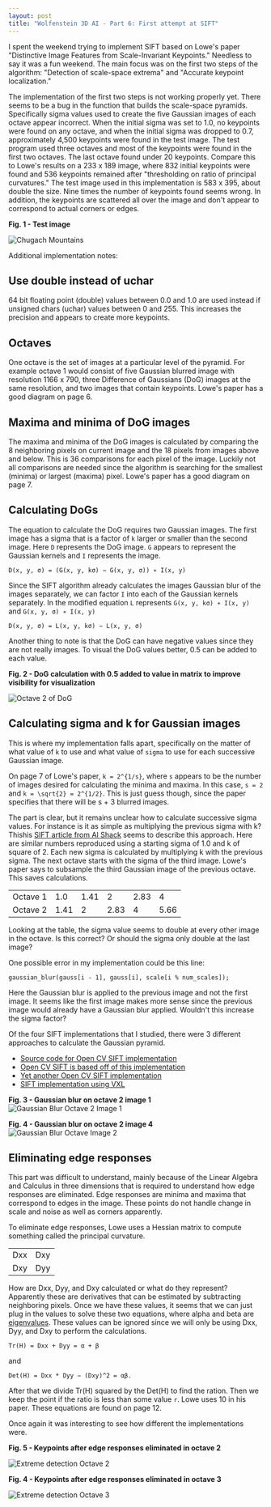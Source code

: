 ```yaml
---
layout: post
title: "Wolfenstein 3D AI - Part 6: First attempt at SIFT"
---
```


I spent the weekend trying to implement SIFT based on Lowe's paper "Distinctive Image Features from Scale-Invariant Keypoints." Needless to say it was a fun weekend. The main focus was on the first two steps of the algorithm: "Detection of scale-space extrema" and "Accurate keypoint localization."

The implementation of the first two steps is not working properly yet. There seems to be a bug in the function that builds the scale-space pyramids. Specifically sigma values used to create the five Gaussian images of each octave appear incorrect. When the initial sigma was set to 1.0, no keypoints were found on any octave, and when the initial sigma was dropped to 0.7, approximately 4,500 keypoints were found in the test image. The test program used three octaves and most of the keypoints were found in the first two octaves. The last octave found under 20 keypoints. Compare this to Lowe's results on a 233 x 189 image, where 832 initial keypoints were found and 536 keypoints remained after "thresholding on ratio of principal curvatures." The test image used in this implementation is 583 x 395, about double the size. Nine times the number of keypoints found seems wrong. In addition, the keypoints are scattered all over the image and don't appear to correspond to actual corners or edges.

**Fig. 1 - Test image**

![Chugach Mountains](/images/wolf3d/test_image.png)

Additional implementation notes:

## Use double instead of uchar

64 bit floating point (double) values between 0.0 and 1.0 are used instead if unsigned chars (uchar) values between 0 and 255. This increases the precision and appears to create more keypoints.

## Octaves

One octave is the set of images at a particular level of the pyramid. For example octave 1 would consist of five Gaussian blurred image with resolution 1166 x 790, three Difference of Gaussians (DoG) images at the same resolution, and two images that contain keypoints. Lowe's paper has a good diagram on page 6.

## Maxima and minima of DoG images

The maxima and minima of the DoG images is calculated by comparing the 8 neighboring pixels on current image and the 18 pixels from images above and below. This is 36 comparisons for each pixel of the image. Luckily not all comparisons are needed since the algorithm is searching for the smallest (minima) or largest (maxima) pixel. Lowe's paper has a good diagram on page 7.

## Calculating DoGs

The equation to calculate the DoG requires two Gaussian images. The first image has a sigma that is a factor of `k` larger or smaller than the second image. Here `D` represents the DoG image. `G` appears to represent the Gaussian kernels and `I` represents the image.

    D(x, y, σ) = (G(x, y, kσ) − G(x, y, σ)) ∗ I(x, y)

Since the SIFT algorithm already calculates the images Gaussian blur of the images separately, we can factor `I` into each of the Gaussian kernels separately. In the modified equation `L` represents `G(x, y, kσ) ∗ I(x, y)` and `G(x, y, σ) ∗ I(x, y)`

    D(x, y, σ) = L(x, y, kσ) − L(x, y, σ)

Another thing to note is that the DoG can have negative values since they are not really images. To visual the DoG values better, 0.5 can be added to each value.

**Fig. 2 - DoG calculation with 0.5 added to value in matrix to improve visibility for visualization**

![Octave 2 of DoG](/images/wolf3d/dog_octave2.png)

## Calculating sigma and k for Gaussian images

This is where my implementation falls apart, specifically on the matter of what value of `k` to use and what value of `sigma` to use for each successive Gaussian image.

On page 7 of Lowe's paper, `k = 2^{1/s}`, where `s` appears to be the number of images desired for calculating the minima and maxima. In this case, `s = 2` and `k = \sqrt{2} = 2^{1/2}`. This is just guess though, since the paper specifies that there will be s + 3 blurred images.

The part is clear, but it remains unclear how to calculate successive sigma values. For instance is it as simple as multiplying the previous sigma with k? Thishis [ SIFT article from AI Shack](http://www.aishack.in/2010/05/sift-scale-invariant-feature-transform/2/) seems to describe this approach. Here are  similar numbers reproduced using a starting sigma of 1.0 and k of square of 2. Each new sigma is calculated by multiplying k with the previous sigma. The next octave starts with the sigma of the third image. Lowe's paper says to subsample the third Gaussian image of the previous octave. This saves calculations.

<table>
    <tr>
        <td>Octave 1</td>
        <td>1.0</td>
        <td>1.41</td>
        <td>2</td>
        <td>2.83</td>
        <td>4</td>
    </tr>
    <tr>
        <td>Octave 2</td>
        <td>1.41</td>
        <td>2</td>
        <td>2.83</td>
        <td>4</td>
        <td>5.66</td>
    </tr>    
</table>

Looking at the table, the sigma value seems to double at every other image in the octave. Is this correct? Or should the sigma only double at the last image?

One possible error in my implementation could be this line:

    gaussian_blur(gauss[i - 1], gauss[i], scale[i % num_scales]); 

Here the Gaussian blur is applied to the previous image and not the first image. It seems like the first image makes more sense since the previous image would already have a Gaussian blur applied. Wouldn't this increase the sigma factor?

Of the four SIFT implementations that I studied, there were 3 different approaches to calculate the Gaussian pyramid.

- [Source code for Open CV SIFT implementation](https://github.com/Itseez/opencv/blob/master/modules/nonfree/src/sift.cpp)
- [Open CV SIFT is based off of this implementation](https://github.com/robwhess/opensift/blob/master/src/sift.c)
- [Yet another Open CV SIFT implementation](http://www.aishack.in/2010/07/implementing-sift-in-opencv/)
- [SIFT implementation using VXL](http://www.cs.man.ac.uk/~liuja/#demos)

**Fig. 3 - Gaussian blur on octave 2 image 1**
![Gaussian Blur Octave 2 Image 1](/images/wolf3d/gauss_blur_octave2_1.png)

**Fig. 4 - Gaussian blur on octave 2 image 4**
![Gaussian Blur Octave Image 2](/images/wolf3d/gauss_blur_octave2_2.png)

## Eliminating edge responses

This part was difficult to understand, mainly because of the Linear Algebra and Calculus in three dimensions that is required to understand how edge responses are eliminated. Edge responses are minima and maxima that correspond to edges in the image. These points do not handle change in scale and noise as well as corners apparently.

To eliminate edge responses, Lowe uses a Hessian matrix to compute something called the principal curvature.

<table>
    <tr>
        <td>Dxx</td>
        <td>Dxy</td>
    </tr>
    <tr>
        <td>Dxy</td>
        <td>Dyy</td>
    </tr>    
</table>

How are Dxx, Dyy, and Dxy calculated or what do they represent? Apparently these are derivatives that can be estimated by subtracting neighboring pixels. Once we have these values, it seems that we can just plug in the values to solve these two equations, where alpha and beta are [eigenvalues](http://en.wikipedia.org/wiki/Eigenvalues_and_eigenvectors). These values can be ignored since we will only be using Dxx, Dyy, and Dxy to perform the calculations.

    Tr(H) = Dxx + Dyy = α + β
and

    Det(H) = Dxx * Dyy − (Dxy)^2 = αβ.

After that we divide Tr(H) squared by the Det(H) to find the ration. Then we keep the point if the ratio is less than some value `r`. Lowe uses 10 in his paper. These equations are found on page 12.

Once again it was interesting to see how different the implementations were.

**Fig. 5 - Keypoints after edge responses eliminated in octave 2**

![Extreme detection Octave 2](/images/wolf3d/extrema_detect_octave_2.png)

**Fig. 4 - Keypoints after edge responses eliminated in octave 3**

![Extreme detection Octave 3](/images/wolf3d/extrema_detect_octave_1.png)

